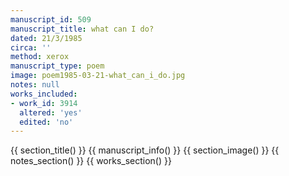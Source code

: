 ```yaml
---
manuscript_id: 509
manuscript_title: what can I do?
dated: 21/3/1985
circa: ''
method: xerox
manuscript_type: poem
image: poem1985-03-21-what_can_i_do.jpg
notes: null
works_included:
- work_id: 3914
  altered: 'yes'
  edited: 'no'
---
```


{{ section_title() }}
{{ manuscript_info() }}
{{ section_image() }}
{{ notes_section() }}
{{ works_section() }}
